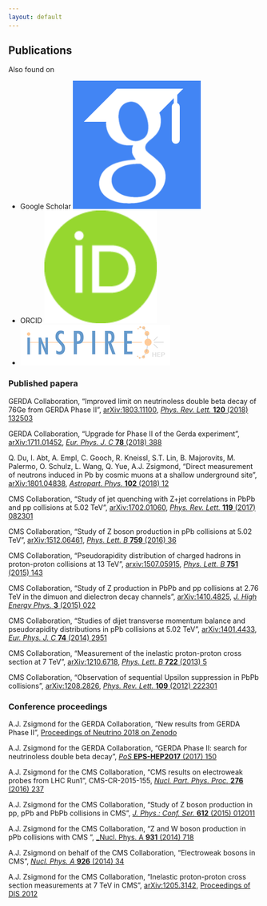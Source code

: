 ```yaml
---
layout: default
---
```


## Publications

Also found on
* Google Scholar [![here](/files/google-scholar.png)](https://scholar.google.com/citations?&user=sdUPgwcAAAAJ)
* ORCID [![here](/files/orcid.png)](https://orcid.org/0000-0002-3368-8863)
* [![inspireHEP](/files/inspire_logo_hep.png)](https://inspirehep.net/author/profile/A.J.Zsigmond.1)

### Published papera

GERDA Collaboration, “Improved limit on neutrinoless double beta decay of 76Ge from GERDA Phase II”, [arXiv:1803.11100](https://arxiv.org/abs/1803.11100), [_Phys. Rev. Lett._ __120__ (2018) 132503](https://doi.org/10.1103/PhysRevLett.120.132503)

GERDA Collaboration, “Upgrade for Phase II of the Gerda experiment”, [arXiv:1711.01452](https://arxiv.org/abs/1711.01452), [_Eur. Phys. J. C_ __78__ (2018) 388](https://doi.org/10.1140/epjc/s10052-018-5812-2)

Q. Du, I. Abt, A. Empl, C. Gooch, R. Kneissl, S.T. Lin, B. Majorovits, M. Palermo, O. Schulz, L. Wang, Q. Yue, A.J. Zsigmond, “Direct measurement of neutrons induced in Pb by cosmic muons at a shallow underground site”, [arXiv:1801.04838](https://arxiv.org/abs/1801.04838), [_Astropart. Phys._ __102__ (2018) 12](https://doi.org/10.1016/j.astropartphys.2018.04.005)

CMS Collaboration, “Study of jet quenching with Z+jet correlations in PbPb and pp collisions at 5.02 TeV”, [arXiv:1702.01060](https://arxiv.org/abs/1702.01060), [_Phys. Rev. Lett._ __119__ (2017) 082301](http://dx.doi.org/10.1103/PhysRevLett.119.082301)

CMS Collaboration, “Study of Z boson production in pPb collisions at 5.02 TeV”, [arXiv:1512.06461](https://arxiv.org/abs/1512.06461), [_Phys. Lett. B_ __759__ (2016) 36](http://dx.doi.org/10.1016/j.physletb.2016.05.044)

CMS Collaboration, “Pseudorapidity distribution of charged hadrons in proton-proton collisions at 13 TeV”, [arxiv:1507.05915](https://arxiv.org/abs/1507.05915), [_Phys. Lett. B_ __751__ (2015) 143](http://dx.doi.org/10.1016/j.physletb.2015.10.004)

CMS Collaboration, “Study of Z production in PbPb and pp collisions at 2.76 TeV in the dimuon and dielectron decay channels”, [arXiv:1410.4825](https://arxiv.org/abs/1410.4825), [_J. High Energy Phys._ __3__ (2015) 022](http://dx.doi.org/10.1007/JHEP03(2015)022)

CMS Collaboration, “Studies of dijet transverse momentum balance and pseudorapidity distributions in pPb collisions at 5.02 TeV”, [arXiv:1401.4433](https://arxiv.org/abs/1401.4433), [_Eur. Phys. J. C_ __74__ (2014) 2951](http://dx.doi.org/10.1140/epjc/s10052-014-2951-y)

CMS Collaboration, “Measurement of the inelastic proton-proton cross section at 7 TeV”, [arXiv:1210.6718](https://arxiv.org/abs/1210.6718), [_Phys. Lett. B_ __722__ (2013) 5](http://dx.doi.org/10.1016/j.physletb.2013.03.024)

CMS Collaboration, “Observation of sequential Upsilon suppression in PbPb collisions”, [arXiv:1208.2826](https://arxiv.org/abs/1208.2826), [_Phys. Rev. Lett._ __109__ (2012) 222301](http://dx.doi.org/10.1103/PhysRevLett.109.222301)

### Conference proceedings

A.J. Zsigmond for the GERDA Collaboration, “New results from GERDA Phase II”, [Proceedings of Neutrino 2018 on Zenodo](https://doi.org/10.5281/zenodo.1287604)

A.J. Zsigmond for the GERDA Collaboration, “GERDA Phase II: search for neutrinoless double beta decay”, [_PoS_ __EPS-HEP2017__ (2017) 150](https://doi.org/10.22323/1.314.0150)

A.J. Zsigmond for the CMS Collaboration, “CMS results on electroweak probes from LHC Run1”, CMS-CR-2015-155, [_Nucl. Part. Phys. Proc._ __276__ (2016) 237](http://dx.doi.org/10.1016/j.nuclphysbps.2016.05.053)

A.J. Zsigmond for the CMS Collaboration, “Study of Z boson production in pp, pPb and PbPb collisions in CMS”, [_J. Phys.: Conf. Ser._ __612__ (2015) 012011](http://dx.doi.org/10.1088/1742-6596/612/1/012011)

A.J. Zsigmond for the CMS Collaboration, “Z and W boson production in pPb collisions with CMS ”, [_Nucl. Phys. A __931__ (2014) 718](http://dx.doi.org/10.1016/j.nuclphysa.2014.07.039)

A.J. Zsigmond on behalf of the CMS Collaboration, “Electroweak bosons in CMS”, [_Nucl. Phys. A_ __926__ (2014) 34](http://dx.doi.org/10.1016/j.nuclphysa.2014.02.016)

A.J. Zsigmond for the CMS Collaboration, “Inelastic proton-proton cross section measurements at 7 TeV in CMS”, [arXiv:1205.3142](https://arxiv.org/abs/1205.3142), [Proceedings of DIS 2012](http://dx.doi.org/10.3204/DESY-PROC-2012-02/181)


